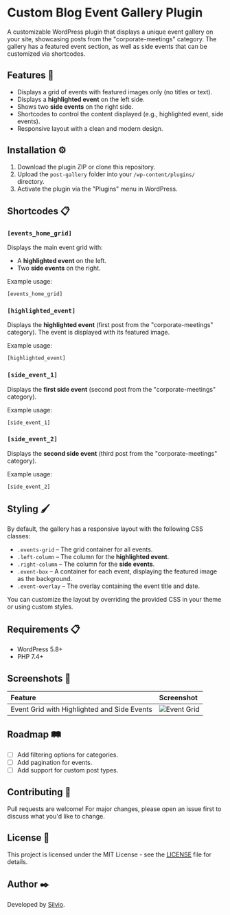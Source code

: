 
# Custom Blog Event Gallery Plugin

A customizable WordPress plugin that displays a unique event gallery on your site, showcasing posts from the "corporate-meetings" category. The gallery has a featured event section, as well as side events that can be customized via shortcodes.

## Features 🚀
- Displays a grid of events with featured images only (no titles or text).
- Displays a **highlighted event** on the left side.
- Shows two **side events** on the right side.
- Shortcodes to control the content displayed (e.g., highlighted event, side events).
- Responsive layout with a clean and modern design.

## Installation ⚙️

1. Download the plugin ZIP or clone this repository.
2. Upload the `post-gallery` folder into your `/wp-content/plugins/` directory.
3. Activate the plugin via the "Plugins" menu in WordPress.

## Shortcodes 📋

### `[events_home_grid]`
Displays the main event grid with:
- A **highlighted event** on the left.
- Two **side events** on the right.

Example usage:
```php
[events_home_grid]
```

### `[highlighted_event]`
Displays the **highlighted event** (first post from the "corporate-meetings" category). The event is displayed with its featured image.

Example usage:
```php
[highlighted_event]
```

### `[side_event_1]`
Displays the **first side event** (second post from the "corporate-meetings" category).

Example usage:
```php
[side_event_1]
```

### `[side_event_2]`
Displays the **second side event** (third post from the "corporate-meetings" category).

Example usage:
```php
[side_event_2]
```

## Styling 🖌️

By default, the gallery has a responsive layout with the following CSS classes:

- `.events-grid` – The grid container for all events.
- `.left-column` – The column for the **highlighted event**.
- `.right-column` – The column for the **side events**.
- `.event-box` – A container for each event, displaying the featured image as the background.
- `.event-overlay` – The overlay containing the event title and date.

You can customize the layout by overriding the provided CSS in your theme or using custom styles.

## Requirements 📋
- WordPress 5.8+
- PHP 7.4+

## Screenshots 📸
| Feature | Screenshot |
|:---|:---|
| Event Grid with Highlighted and Side Events | ![Event Grid](assets/screenshots/event-grid.png) |

## Roadmap 🛤️
- [ ] Add filtering options for categories.
- [ ] Add pagination for events.
- [ ] Add support for custom post types.

## Contributing 🤝
Pull requests are welcome! For major changes, please open an issue first to discuss what you'd like to change.

## License 📜
This project is licensed under the MIT License - see the [LICENSE](LICENSE) file for details.

## Author ✒️
Developed by [Silvio](hhttps://silvio-brandao.github.io/somativa1-devops/).
